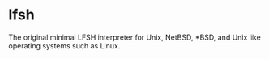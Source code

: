 # lfsh
The original minimal LFSH interpreter for Unix, NetBSD, *BSD, and Unix like operating systems such as Linux.
